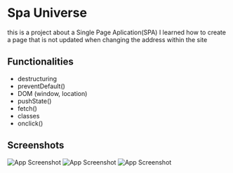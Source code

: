 
# Spa Universe

this is a project about a Single Page Aplication(SPA)
I learned how to create a page that is not updated when changing the address within the site
## Functionalities
- destructuring
- preventDefault()
- DOM (window, location)
- pushState()
- fetch()
- classes
- onclick()

## Screenshots

![App Screenshot](https://i.imgur.com/Gw1qIQH.png)
![App Screenshot](https://i.imgur.com/fjV8veS.png)
![App Screenshot](https://i.imgur.com/e54veUI.png)

